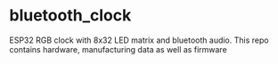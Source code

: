# bluetooth_clock
ESP32 RGB clock with 8x32 LED matrix and bluetooth audio. This repo contains hardware, manufacturing data as well as firmware
